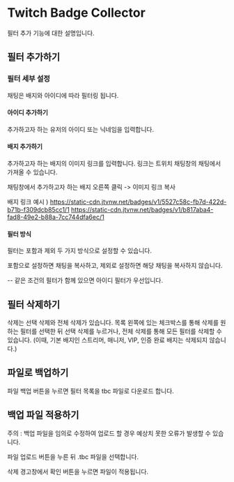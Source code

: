 # Twitch Badge Collector

필터 추가 기능에 대한 설명입니다.

## 필터 추가하기

### 필터 세부 설정

채팅은 배지와 아이디에 따라 필터링 됩니다.

#### 아이디 추가하기

추가하고자 하는 유저의 아이디 또는 닉네임을 입력합니다.

#### 배지 추가하기

추가하고자 하는 배지의 이미지 링크를 입력합니다.
링크는 트위치 채팅창의 채팅에서 가져올 수 있습니다.

채팅창에서 추가하고자 하는 배지 오른쪽 클릭 -> 이미지 링크 복사

배지 링크 예시 )
https://static-cdn.jtvnw.net/badges/v1/5527c58c-fb7d-422d-b71b-f309dcb85cc1/1
https://static-cdn.jtvnw.net/badges/v1/b817aba4-fad8-49e2-b88a-7cc744dfa6ec/1

#### 필터 방식

필터는 포함과 제외 두 가지 방식으로 설정할 수 있습니다.

포함으로 설정하면 채팅을 복사하고, 제외로 설정하면 해당 채팅을 복사하지 않습니다.

-- 같은 조건의 필터가 함께 있으면 아이디 필터가 우선입니다.



## 필터 삭제하기

삭제는 선택 삭제와 전체 삭제가 있습니다. 목록 왼쪽에 있는 체크박스를 통해 삭제를 원하는 필터를 선택한 뒤 선택 삭제를 누르거나, 전체 삭제를 통해 모든 필터를 삭제할 수 있습니다. (이때, 기본 배지인 스트리머, 매니저, VIP, 인증 완료 배지는 삭제되지 않습니다.)

## 파일로 백업하기

파일 백업 버튼을 누르면 필터 목록을 tbc 파일로 다운로드 합니다.

## 백업 파일 적용하기

주의 : 백업 파일을 임의로 수정하여 업로드 할 경우 예상치 못한 오류가 발생할 수 있습니다.

파일 업로드 버튼을 누른 뒤 .tbc 파일을 선택합니다.

삭제 경고창에서 확인 버튼을 누르면 파일이 적용됩니다.
